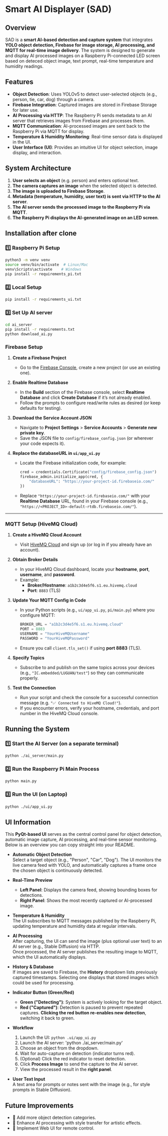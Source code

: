 # Smart AI Displayer (SAD)

## Overview
SAD is a **smart AI-based detection and capture system** that integrates **YOLO object detection, Firebase for image storage, AI processing, and MQTT for real-time image delivery**. The system is designed to generate and display AI processed images on a Raspberry Pi-connected LED screen based on deteced object image, text prompt, real-time temperature and humidity readings.

## Features
- **Object Detection**: Uses YOLOv5 to detect user-selected objects (e.g., person, tie, car, dog) through a camera.
- **Firebase Integration**: Captured images are stored in Firebase Storage for later use.
- **AI Processing via HTTP**: The Raspberry Pi sends metadata to an AI server that retrieves images from Firebase and processes them.
- **MQTT Communication**: AI-processed images are sent back to the Raspberry Pi via MQTT for display.
- **Temperature & Humidity Monitoring**: Real-time sensor data is displayed in the UI.
- **User Interface (UI)**: Provides an intuitive UI for object selection, image display, and interaction.

## System Architecture
1. **User selects an object** (e.g. person) and enters optional text.
2. **The camera captures an image** when the selected object is detected.
3. **The image is uploaded to Firebase Storage**.
4. **Metadata (temperature, humidity, user text) is sent via HTTP to the AI server**.
5. **The AI server sends the processed image to the Raspberry Pi via MQTT**.
7. **The Raspberry Pi displays the AI-generated image on an LED screen**.

## Installation after clone
### 1️⃣ Raspberry Pi Setup
```bash
python3 -m venv venv
source venv/bin/activate  # Linux/Mac
venv\Scripts\activate    # Windows
pip install -r requirements_pi.txt
```
### 2️⃣ Local Setup
```bash
pip install -r requirements_ui.txt
```
### 3️⃣ Set Up AI server
```bash
cd ai_server
pip install -r requirements.txt
python download_ai.py
```


### Firebase Setup
1. **Create a Firebase Project**  
   - Go to the [Firebase Console](https://console.firebase.google.com/), create a new project (or use an existing one).

2. **Enable Realtime Database**  
   - In the **Build** section of the Firebase console, select **Realtime Database** and click **Create Database** if it’s not already enabled.
   - Follow the prompts to configure read/write rules as desired (or keep defaults for testing).

3. **Download the Service Account JSON**  
   - Navigate to **Project Settings** > **Service Accounts** > **Generate new private key**.
   - Save the JSON file to `config/firebase_config.json` (or wherever your code expects it).

4. **Replace the databaseURL in `ui/app_ui.py`**  
   - Locate the Firebase initialization code, for example:
     ```python
     cred = credentials.Certificate("config/firebase_config.json")
     firebase_admin.initialize_app(cred, {
         "databaseURL": "https://your-project-id.firebaseio.com/"
     })
     ```
   - Replace `"https://your-project-id.firebaseio.com/"` with your **Realtime Database** URL, found in your Firebase console (e.g., `"https://<PROJECT_ID>-default-rtdb.firebaseio.com/"`).

---

### MQTT Setup (HiveMQ Cloud)
1. **Create a HiveMQ Cloud Account**  
   - Visit [HiveMQ Cloud](https://www.hivemq.com/mqtt-cloud-broker/) and sign up (or log in if you already have an account).

2. **Obtain Broker Details**  
   - In your HiveMQ Cloud dashboard, locate your **hostname**, **port**, **username**, and **password**.  
   - Example:  
     - **Broker/Hostname**: `a1b2c3d4e5f6.s1.eu.hivemq.cloud`  
     - **Port**: `8883` (TLS)  

3. **Update Your MQTT Config in Code**  
   - In your Python scripts (e.g., `ui/app_ui.py`, `pi/main.py`) where you configure MQTT:
     ```python
     BROKER_URL = "a1b2c3d4e5f6.s1.eu.hivemq.cloud"
     PORT = 8883
     USERNAME = "YourHiveMQUsername"
     PASSWORD = "YourHiveMQPassword"
     ```
   - Ensure you call `client.tls_set()` if using **port 8883** (TLS).

4. **Specify Topics**  
   - Subscribe to and publish on the same topics across your devices (e.g., `"IC.embedded/LUGUAN/test"`) so they can communicate properly.

5. **Test the Connection**  
   - Run your script and check the console for a successful connection message (e.g. `"✅ Connected to HiveMQ Cloud!"`).
   - If you encounter errors, verify your hostname, credentials, and port number in the HiveMQ Cloud console.


## Running the System
### 1️⃣ Start the AI Server (on a separate terminal)
```bash
python ./ai_server/main.py 
```
### 2️⃣ Run the Raspberry Pi Main Process
```bash
python main.py
```
### 3️⃣ Run the UI (on Laptop)
```bash
python ./ui/app_ui.py
```

## UI Information

This **PyQt-based UI** serves as the central control panel for object detection, automatic image capture, AI processing, and real-time sensor monitoring. Below is an overview you can copy straight into your README.

- **Automatic Object Detection**  
  Select a target object (e.g., "Person", "Car", "Dog"). The UI monitors the live camera feed with YOLO, and automatically captures a frame once the chosen object is continuously detected.

- **Real-Time Preview**  
  - **Left Panel**: Displays the camera feed, showing bounding boxes for detections.  
  - **Right Panel**: Shows the most recently captured or AI-processed image.

- **Temperature & Humidity**  
  The UI subscribes to MQTT messages published by the Raspberry Pi, updating temperature and humidity data at regular intervals.

- **AI Processing**  
  After capturing, the UI can send the image (plus optional user text) to an AI server (e.g., Stable Diffusion) via HTTP.  
  Once processed, the AI server publishes the resulting image to MQTT, which the UI automatically displays.

- **History & Database**  
  If images are saved to Firebase, the **History** dropdown lists previously captured timestamps. Selecting one displays that stored images which could be used for processing.

- **Indicator Button (Green/Red)**  
  - **Green ("Detecting")**: System is actively looking for the target object.  
  - **Red ("Captured")**: Detection is paused to prevent repeated captures. **Clicking the red button re-enables new detection**, switching it back to green.

- **Workflow**  
  1. Launch the UI: `python .ui/app_ui.py`
  2. Launch the AI server: 'python ./ai_server/main.py'  
  3. Choose an object from the dropdown.  
  4. Wait for auto-capture on detection (indicator turns red).  
  5. (Optional) Click the red indicator to reset detection.  
  6. Click **Process Image** to send the capture to the AI server.  
  7. View the processed result in the **right panel**.

- **User Text Input**  
  A text area for prompts or notes sent with the image (e.g., for style prompts in Stable Diffusion).

## Future Improvements
- 🔹 Add more object detection categories.
- 🔹 Enhance AI processing with style transfer for artistic effects.
- 🔹 Implement Web UI for remote control.

